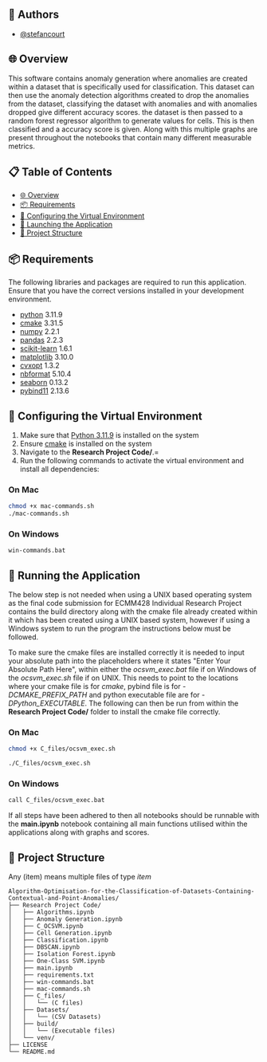 ## 👥 Authors

- [@stefancourt](https://github.com/stefancourt)

## 🌐 Overview
This software contains anomaly generation where anomalies are created within a dataset that is specifically used for classification. This dataset can then use the anomaly detection algorithms created to drop the anomalies from the dataset, classifying the dataset with anomalies and with anomalies dropped give different accuracy scores. the dataset is then passed to a random forest regressor algorithm to generate values for cells. This is then classified and a accuracy score is given. Along with this multiple graphs are present throughout the notebooks that contain many different measurable metrics.

## 📋 Table of Contents

- [🌐 Overview](#overview)
- [📦 Requirements](#requirements)
- [🌱 Configuring the Virtual Environment](#running-the-virtual-environment)
- [🚀 Launching the Application](#running-the-program)
- [🌲 Project Structure](#project-structure) 

## 📦 Requirements
The following libraries and packages are required to run this application. Ensure that you have the correct versions installed in your development environment.
- [python](https://www.python.org) 3.11.9
- [cmake](https://cmake.org/download/) 3.31.5
- [numpy](https://numpy.org) 2.2.1
- [pandas](https://pandas.pydata.org/docs/) 2.2.3
- [scikit-learn](https://scikit-learn.org/stable/) 1.6.1
- [matplotlib](https://matplotlib.org) 3.10.0
- [cvxopt](https://cvxopt.org) 1.3.2
- [nbformat](https://nbformat.readthedocs.io/en/latest/) 5.10.4
- [seaborn](https://seaborn.pydata.org) 0.13.2
- [pybind11](https://pybind11.readthedocs.io/en/stable/installing.html) 2.13.6


## 🌱 Configuring the Virtual Environment
1. Make sure that [Python 3.11.9](https://www.python.org/downloads/macos/) is installed on the system
2. Ensure [cmake](https://cmake.org/download/) is installed on the system
3. Navigate to the **Research Project Code/**.=
4. Run the following commands to activate the virtual environment and install all dependencies:

### On Mac
```bash
chmod +x mac-commands.sh
./mac-commands.sh
```

### On Windows
```bash
win-commands.bat
```
## 🚀 Running the Application
The below step is not needed when using a UNIX based operating system as the final code submission for ECMM428 Individual Research Project contains the build directory along with the cmake file already created within it which has been created using a UNIX based system, however if using a Windows system to run the program the instructions below must be followed.

To make sure the cmake files are installed correctly it is needed to input your absolute path into the placeholders where it states "Enter Your Absolute Path Here", within either the *ocsvm_exec.bat* file if on Windows of the *ocsvm_exec.sh* file if on UNIX. This needs to point to the locations where your cmake file is for *cmake*, pybind file is for *-DCMAKE_PREFIX_PATH* and python executable file are for *-DPython_EXECUTABLE*. The following can then be run from within the **Research Project Code/** folder to install the cmake file correctly.

### On Mac
```bash
chmod +x C_files/ocsvm_exec.sh

./C_files/ocsvm_exec.sh
```

### On Windows
```bash
call C_files/ocsvm_exec.bat
```

If all steps have been adhered to then all notebooks should be runnable with the **main.ipynb** notebook containing all main functions utilised within the applications along with graphs and scores.

## 🌲 Project Structure
Any (item) means multiple files of type *item*

```plaintext
Algorithm-Optimisation-for-the-Classification-of-Datasets-Containing-Contextual-and-Point-Anomalies/
├── Research Project Code/
│   ├── Algorithms.ipynb
│   ├── Anomaly Generation.ipynb
│   ├── C_OCSVM.ipynb
│   ├── Cell Generation.ipynb
│   ├── Classification.ipynb
│   ├── DBSCAN.ipynb
│   ├── Isolation Forest.ipynb
│   ├── One-Class SVM.ipynb
│   ├── main.ipynb
│   ├── requirements.txt
│   ├── win-commands.bat
│   ├── mac-commands.sh
│   ├── C_files/
│   │   └── (C files)
│   ├── Datasets/
│   │   └── (CSV Datasets)
│   ├── build/
│   │   └── (Executable files)
│   └── venv/
├── LICENSE
└── README.md
```